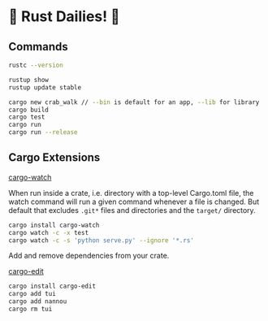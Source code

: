 # 🦀 Rust Dailies! 🦀

## Commands

```sh
rustc --version
```

```sh
rustup show
rustup update stable
```

```sh
cargo new crab_walk // --bin is default for an app, --lib for library
cargo build
cargo test
cargo run
cargo run --release
```

## Cargo Extensions

[cargo-watch](https://github.com/passcod/cargo-watch)

When run inside a crate, i.e. directory with a top-level Cargo.toml file,
the watch command will run a given command whenever a file is changed. But
default that excludes `.git*` files and directories and the `target/` directory.

```sh
cargo install cargo-watch
cargo watch -c -x test
cargo watch -c -s 'python serve.py' --ignore '*.rs'
```

Add and remove dependencies from your crate.

[cargo-edit](https://github.com/killercup/cargo-edit)

```sh
cargo install cargo-edit
cargo add tui
cargo add nannou
cargo rm tui
```